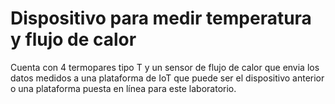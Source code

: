 # Dispositivo para medir temperatura y flujo de calor

 Cuenta con 4 termopares tipo T y un sensor de flujo de calor que envia los datos medidos a una plataforma de IoT que puede ser el dispositivo anterior o una plataforma puesta en línea para este laboratorio. 